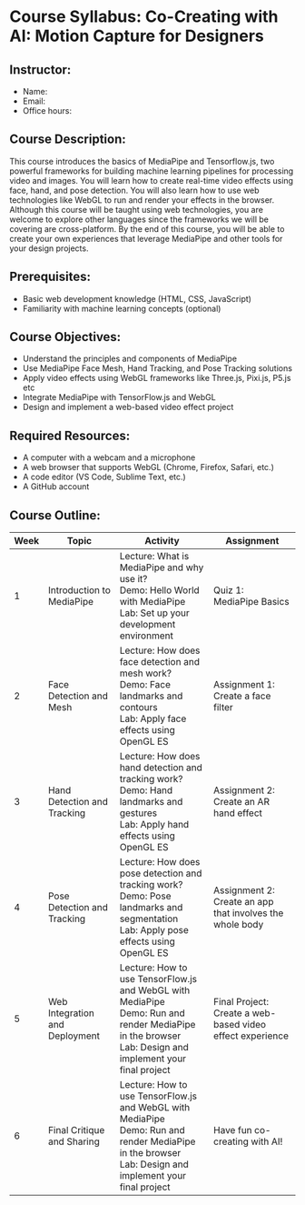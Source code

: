 # Course Syllabus: Co-Creating with AI: Motion Capture for Designers

## Instructor: 
- Name: 
- Email: 
- Office hours:

## Course Description:
This course introduces the basics of MediaPipe and Tensorflow.js, two powerful frameworks for building machine learning pipelines for processing video and images. You will learn how to create real-time video effects using face, hand, and pose detection. You will also learn how to use web technologies like WebGL to run and render your effects in the browser. Although this course will be taught using web technologies, you are welcome to explore other languages since the frameworks we will be covering are cross-platform. By the end of this course, you will be able to create your own experiences that leverage MediaPipe and other tools for your design projects.

## Prerequisites:
- Basic web development knowledge (HTML, CSS, JavaScript)
- Familiarity with machine learning concepts (optional)

## Course Objectives:
- Understand the principles and components of MediaPipe
- Use MediaPipe Face Mesh, Hand Tracking, and Pose Tracking solutions
- Apply video effects using WebGL frameworks like Three.js, Pixi.js, P5.js etc
- Integrate MediaPipe with TensorFlow.js and WebGL
- Design and implement a web-based video effect project

## Required Resources:
- A computer with a webcam and a microphone
- A web browser that supports WebGL (Chrome, Firefox, Safari, etc.)
- A code editor (VS Code, Sublime Text, etc.)
- A GitHub account

## Course Outline:

| Week | Topic | Activity | Assignment |
|------|-------|----------|------------|
| 1 | Introduction to MediaPipe | Lecture: What is MediaPipe and why use it? <br> Demo: Hello World with MediaPipe <br> Lab: Set up your development environment | Quiz 1: MediaPipe Basics |
| 2 | Face Detection and Mesh | Lecture: How does face detection and mesh work? <br> Demo: Face landmarks and contours <br> Lab: Apply face effects using OpenGL ES | Assignment 1: Create a face filter |
| 3 | Hand Detection and Tracking | Lecture: How does hand detection and tracking work? <br> Demo: Hand landmarks and gestures <br> Lab: Apply hand effects using OpenGL ES | Assignment 2: Create an AR hand effect |
| 4 | Pose Detection and Tracking | Lecture: How does pose detection and tracking work? <br> Demo: Pose landmarks and segmentation <br> Lab: Apply pose effects using OpenGL ES | Assignment 2: Create an app that involves the whole body |
| 5 | Web Integration and Deployment | Lecture: How to use TensorFlow.js and WebGL with MediaPipe <br> Demo: Run and render MediaPipe in the browser <br> Lab: Design and implement your final project | Final Project: Create a web-based video effect experience |
| 6 | Final Critique and Sharing | Lecture: How to use TensorFlow.js and WebGL with MediaPipe <br> Demo: Run and render MediaPipe in the browser <br> Lab: Design and implement your final project | Have fun co-creating with AI! |


